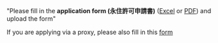 "Please fill in the **application form (永住許可申請書)** ([Excel](https://www.moj.go.jp/isa/content/930002836.xls) or [PDF](https://www.moj.go.jp/isa/content/930002835.pdf)) and upload the form"

If you are applying via a proxy, please also fill in this [form](https://www.moj.go.jp/isa/content/930004191.pdf)
